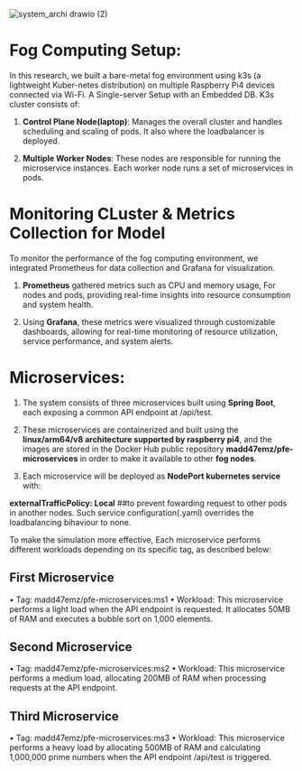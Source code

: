 
![system_archi drawio (2)](https://github.com/user-attachments/assets/427a6701-bdb8-41ce-b3a9-9a9625382e84)

# Fog Computing Setup:

In this research, we built a bare-metal fog environment using k3s (a lightweight Kuber-netes distribution) on multiple Raspberry Pi4 devices connected via Wi-Fi. A Single-server Setup with an Embedded DB. K3s cluster consists of:

1. **Control Plane Node(laptop)**: Manages the overall cluster and handles scheduling and scaling of pods. It also where the loadbalancer is deployed.

2. **Multiple Worker Nodes**: These nodes are responsible for running the microservice instances. Each worker node runs a set of microservices in pods.

# Monitoring CLuster & Metrics Collection for Model

To monitor the performance of the fog computing environment, we integrated Prometheus for data collection and Grafana for visualization. 

1. **Prometheus** gathered metrics such as CPU and memory usage, For nodes and pods, providing real-time insights into resource consumption and system health.

3. Using **Grafana**, these metrics were visualized through customizable dashboards, allowing for real-time monitoring of resource utilization, service performance, and system alerts.

# Microservices:

1. The system consists of three microservices built using **Spring Boot**, each exposing a common API endpoint at /api/test.

2. These microservices are containerized and built using the **linux/arm64/v8 architecture supported by raspberry pi4**, and the images are stored in the Docker Hub public repository **madd47emz/pfe-microservices** in order to make it available to other **fog nodes**.

3. Each microservice will be deployed as **NodePort kubernetes service** with:
   
  **externalTrafficPolicy: Local** ##to prevent fowarding request to other pods in another nodes. Such service configuration(.yaml) overrides the loadbalancing bihaviour to none.

To make the simulation more effective, Each microservice performs different workloads depending on its specific tag, as described below:

## First Microservice
• Tag: madd47emz/pfe-microservices:ms1
• Workload: This microservice performs a light load when the API endpoint is requested. It allocates 50MB of RAM and executes a bubble sort on 1,000 elements.

## Second Microservice
• Tag: madd47emz/pfe-microservices:ms2
• Workload: This microservice performs a medium load, allocating 200MB of RAM when processing requests at the API endpoint.

## Third Microservice
• Tag: madd47emz/pfe-microservices:ms3
• Workload: This microservice performs a heavy load by allocating 500MB of RAM and calculating 1,000,000 prime numbers when the API endpoint /api/test is triggered.

